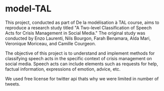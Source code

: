 # model-TAL
This project, conducted as part of De la modélisation à TAL course, aims to reproduce a research study titled "A Two-level Classification of Speech Acts for Crisis Management in Social Media." The original study was conducted by Enzo Laurenti, Nils Bourgon, Farah Benamara, Alda Mari, Veronique Moriceau, and Camille Courgeon.


The objective of this project is to understand and implement methods for classifying speech acts in the specific context of crisis management on social media. Speech acts can include elements such as requests for help, factual information, expressions of emotion, advice, etc.
 
We used free license for twitter api thats why we were limited in number of tweets. 
